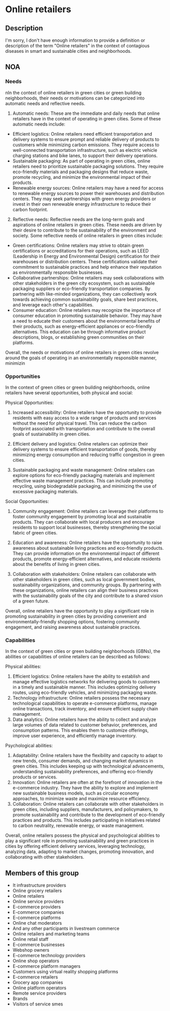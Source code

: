 # Online retailers

## Description

I'm sorry, I don't have enough information to provide a definition or description of the term "Online retailers" in the context of contagious diseases in smart and sustainable cities and neighborhoods.

## NOA

### Needs

nIn the context of online retailers in green cities or green building neighborhoods, their needs or motivations can be categorized into automatic needs and reflective needs.

1. Automatic needs: These are the immediate and daily needs that online retailers have in the context of operating in green cities. Some of these automatic needs include:

- Efficient logistics: Online retailers need efficient transportation and delivery systems to ensure prompt and reliable delivery of products to customers while minimizing carbon emissions. They require access to well-connected transportation infrastructure, such as electric vehicle charging stations and bike lanes, to support their delivery operations.
- Sustainable packaging: As part of operating in green cities, online retailers need to prioritize sustainable packaging solutions. They require eco-friendly materials and packaging designs that reduce waste, promote recycling, and minimize the environmental impact of their products.
- Renewable energy sources: Online retailers may have a need for access to renewable energy sources to power their warehouses and distribution centers. They may seek partnerships with green energy providers or invest in their own renewable energy infrastructure to reduce their carbon footprint.

2. Reflective needs: Reflective needs are the long-term goals and aspirations of online retailers in green cities. These needs are driven by their desire to contribute to the sustainability of the environment and society. Some reflective needs of online retailers in green cities include:

- Green certifications: Online retailers may strive to obtain green certifications or accreditations for their operations, such as LEED (Leadership in Energy and Environmental Design) certification for their warehouses or distribution centers. These certifications validate their commitment to sustainable practices and help enhance their reputation as environmentally responsible businesses.
- Collaborative partnerships: Online retailers may seek collaborations with other stakeholders in the green city ecosystem, such as sustainable packaging suppliers or eco-friendly transportation companies. By partnering with like-minded organizations, they can collectively work towards achieving common sustainability goals, share best practices, and leverage each other's capabilities.
- Consumer education: Online retailers may recognize the importance of consumer education in promoting sustainable behavior. They may have a need to educate their customers about the environmental benefits of their products, such as energy-efficient appliances or eco-friendly alternatives. This education can be through informative product descriptions, blogs, or establishing green communities on their platforms.

Overall, the needs or motivations of online retailers in green cities revolve around the goals of operating in an environmentally responsible manner, minimizin

### Opportunities

In the context of green cities or green building neighborhoods, online retailers have several opportunities, both physical and social:

Physical Opportunities:
1. Increased accessibility: Online retailers have the opportunity to provide residents with easy access to a wide range of products and services without the need for physical travel. This can reduce the carbon footprint associated with transportation and contribute to the overall goals of sustainability in green cities.

2. Efficient delivery and logistics: Online retailers can optimize their delivery systems to ensure efficient transportation of goods, thereby minimizing energy consumption and reducing traffic congestion in green cities.

3. Sustainable packaging and waste management: Online retailers can explore options for eco-friendly packaging materials and implement effective waste management practices. This can include promoting recycling, using biodegradable packaging, and minimizing the use of excessive packaging materials.

Social Opportunities:
1. Community engagement: Online retailers can leverage their platforms to foster community engagement by promoting local and sustainable products. They can collaborate with local producers and encourage residents to support local businesses, thereby strengthening the social fabric of green cities.

2. Education and awareness: Online retailers have the opportunity to raise awareness about sustainable living practices and eco-friendly products. They can provide information on the environmental impact of different products, promote energy-efficient alternatives, and educate residents about the benefits of living in green cities.

3. Collaboration with stakeholders: Online retailers can collaborate with other stakeholders in green cities, such as local government bodies, sustainability organizations, and community groups. By partnering with these organizations, online retailers can align their business practices with the sustainability goals of the city and contribute to a shared vision of a green future.

Overall, online retailers have the opportunity to play a significant role in promoting sustainability in green cities by providing convenient and environmentally-friendly shopping options, fostering community engagement, and raising awareness about sustainable practices.

### Capabilities

In the context of green cities or green building neighborhoods (GBNs), the abilities or capabilities of online retailers can be described as follows:

Physical abilities:
1. Efficient logistics: Online retailers have the ability to establish and manage effective logistics networks for delivering goods to customers in a timely and sustainable manner. This includes optimizing delivery routes, using eco-friendly vehicles, and minimizing packaging waste.
2. Technology infrastructure: Online retailers possess the necessary technological capabilities to operate e-commerce platforms, manage online transactions, track inventory, and ensure efficient supply chain management.
3. Data analytics: Online retailers have the ability to collect and analyze large volumes of data related to customer behavior, preferences, and consumption patterns. This enables them to customize offerings, improve user experience, and efficiently manage inventory.

Psychological abilities:
1. Adaptability: Online retailers have the flexibility and capacity to adapt to new trends, consumer demands, and changing market dynamics in green cities. This includes keeping up with technological advancements, understanding sustainability preferences, and offering eco-friendly products or services.
2. Innovation: Online retailers are often at the forefront of innovation in the e-commerce industry. They have the ability to explore and implement new sustainable business models, such as circular economy approaches, to minimize waste and maximize resource efficiency.
3. Collaboration: Online retailers can collaborate with other stakeholders in green cities, including suppliers, manufacturers, and policymakers, to promote sustainability and contribute to the development of eco-friendly practices and products. This includes participating in initiatives related to carbon neutrality, renewable energy, or waste management.

Overall, online retailers possess the physical and psychological abilities to play a significant role in promoting sustainability and green practices in cities by offering efficient delivery services, leveraging technology, analyzing data, adapting to market changes, promoting innovation, and collaborating with other stakeholders.

## Members of this group

* It infrastructure providers
* Online grocery retailers
* Online retailers
* Online service providers
* E-commerce providers
* E-commerce companies
* E-commerce platforms
* Online chat moderators
* And any other participants in livestream commerce
* Online retailers and marketing teams
* Online retail staff
* E-commerce businesses
* Webshop owners
* E-commerce technology providers
* Online shop operators
* E-commerce platform managers
* Customers using virtual reality shopping platforms
* E-commerce retailers
* Grocery app companies
* Online platform operators
* Remote service providers
* Brands
* Visitors of service smes